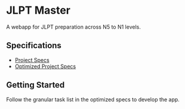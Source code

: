 # JLPT Master

A webapp for JLPT preparation across N5 to N1 levels.

## Specifications

- [Project Specs](project_specs.md)
- [Optimized Project Specs](optimized_project_specs.md)

## Getting Started

Follow the granular task list in the optimized specs to develop the app.

